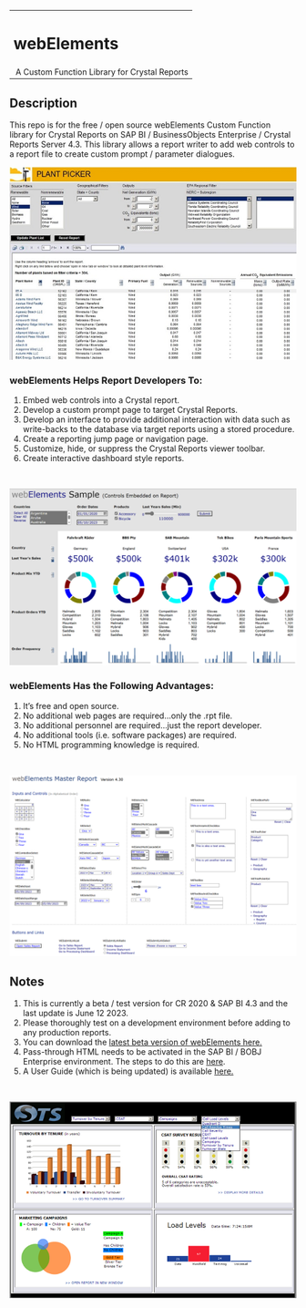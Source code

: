 <table width=100% border=0>
<tr ><td colspan=2><h1>webElements</h1></td></tr>
<tr><td>&nbsp;A Custom Function Library for Crystal Reports</td>
</table>

## Description

This repo is for the free / open source webElements Custom Function library for Crystal Reports on SAP BI / BusinessObjects Enterprise / Crystal Reports Server 4.3. This library allows a report writer to add web controls to a report file to create custom prompt / parameter dialogues.
<br>

![wepic](/webelements/admin/ppsm.jpg)

### webElements Helps Report Developers To:

1. Embed web controls into a Crystal report.
1. Develop a custom prompt page to target Crystal Reports.
1. Develop an interface to provide additional interaction with data such as write-backs to the database via target reports using a stored procedure.
1. Create a reporting jump page or navigation page.
1. Customize, hide, or suppress the Crystal Reports viewer toolbar.
1. Create interactive dashboard style reports.
<br>

![wepic](/webelements/admin/weembcontb.png)

### webElements Has the Following Advantages:

1. It’s free and open source.
1. No additional web pages are required…only the .rpt file.
1. No additional personnel are required…just the report developer.
1. No additional tools (i.e. software packages) are required.
1. No HTML programming knowledge is required.
<br>

![wepic](/webelements/admin/wem050923.png)

## Notes

1. This is currently a beta / test version for CR 2020 & SAP BI 4.3 and the last update is June 12 2023.  
1. Please thoroughly test on a development environment before adding to any production reports. 
1. You can download the [latest beta version of webElements here.](https://github.com/jwisemanca/biReports/raw/master/webelements/webElements430_20230512.rpt)
3. Pass-through HTML needs to be activated in the SAP BI / BOBJ Enterprise environment. The steps to do this are [here](/webelements/admin/passthroughhtml.md).
4. A User Guide (which is being updated) is available [here.](/webelements/webElements%20User%20Guide%20433.pdf)
<br>

![wepic](/webelements/admin/db.jpg)
